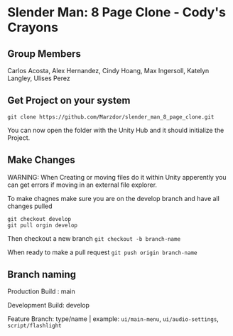 # Slender Man: 8 Page Clone - Cody's Crayons

## Group Members

Carlos Acosta, Alex Hernandez, Cindy Hoang, 
Max Ingersoll, Katelyn Langley, Ulises Perez

## Get Project on your system

`git clone https://github.com/Marzdor/slender_man_8_page_clone.git`

You can now open the folder with the Unity Hub and it should initialize the Project.

## Make Changes

WARNING: When Creating or moving files do it within Unity apperently you can get errors if moving in an external file explorer.

To make chagnes make sure you are on the develop branch and have all changes pulled

```
git checkout develop
git pull orgin develop
```

Then checkout a new branch
`git checkout -b branch-name`

When ready to make a pull request
`git push origin branch-name`

## Branch naming

Production Build : main

Development Build: develop

Feature Branch: type/name | example: `ui/main-menu`, `ui/audio-settings`, `script/flashlight`
